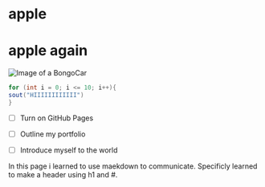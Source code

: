 # apple <h1> apple again 

![Image of a BongoCar](https://github.com/riwazrjb/skills-communicate-using-markdown/assets/158445899/e4ae5d2b-28ad-4b49-817c-de1afa03551f)


``` java
for (int i = 0; i <= 10; i++){
sout("HIIIIIIIIIIII")
}
```

- [ ] Turn on GitHub Pages
- [ ] Outline my portfolio
- [ ] Introduce myself to the world


In this page i learned to use maekdown to communicate. Specificly learned to make a header using h1 and #. 
